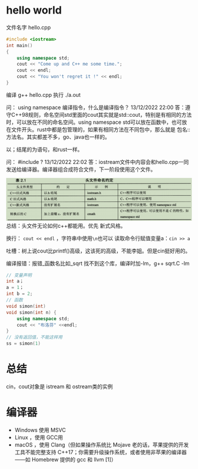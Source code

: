 # hello world
文件名字 hello.cpp
```c++
#include <iostream>
int main()
{
    using namespace std;
    cout << "Come up and C++ me some time.";
    cout << endl;
    cout << "You won't regret it !" << endl;
}
```
编译 g++ hello.cpp
执行 ./a.out


问： using namespace 编译指令，什么是编译指令？
13/12/2022 22:00 答：遵守C++98规则，命名空间std里面的cout其实就是std::cout，特别是有相同的方法时，可以放在不同的命名空间。using namespace std可以放在函数中，也可放在文件开头。rust中都是包管理的，如果有相同方法在不同包中，那么就是 包名::方法名。其实都差不多，go、java也一样的。

以；结尾的为语句，和rust一样。

问： #include <iostream> ?
13/12/2022 22:02 答：iostream文件中内容会和hello.cpp一同发送给编译器。编译器组合成符合文件，下一阶段使用这个文件。

![ch2.1.png](./image/ch2.1.png)
总结：头文件无论如何c++都能用。优先 新式风格。

换行： `cout << endl`  ，字符串中使用`\n`也可以
读取命令行赋值变量a：`cin >> a`

吐槽：树上说cout比printf()高级，这该死的高级，不能李姐。但是cin挺好用的。

编译报错：报错_函数名比如_sqrt 找不到这个库，编译时加-lm，g++ sqrt.C -lm

```c++
// 变量声明
int a；
a = 1；
int b = 2;
// 函数
void simon(int)
void simon(int n) {
	using namespace std;
	cout << "布洛芬" <<endl;	
} 
// 没有返回值，不能这样用
ss = simon(1)
```

# 总结
cin，cout对象是 istream 和 ostream类的实例

# 编译器
-  Windows 使用 MSVC
-  Linux ，使用 GCC用 
-  macOS ，使用 Clang（但如果操作系统比 Mojave 老的话，苹果提供的开发工具不能完整支持 C++17；你需要升级操作系统，或者使用非苹果的编译器——如 Homebrew 提供的 gcc 和 llvm [1]）